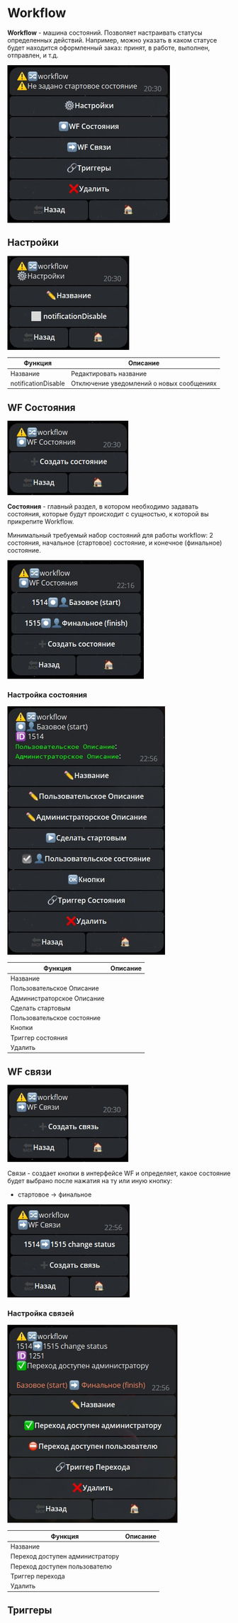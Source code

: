 # Workflow

**Workflow** - машина состояний. Позволяет настраивать статусы определенных действий. Например, можно указать в каком статусе будет находится оформленный заказ: принят, в работе, выполнен, отправлен, и т.д.
  
![](./1.jpg)

## Настройки

![](./2.jpg)

| Функция | Описание |
| --- | --- |
| Название | Редактировать название |
| notificationDisable | Отключение уведомлений о новых сообщениях |

## WF Состояния

![](./3.jpg)

**Состояния** - главный раздел, в котором необходимо задавать состояния, которые будут происходит с сущностью, к которой вы прикрепите Workflow.

Минимальный требуемый набор состояний для работы workflow: 2 состояния, начальное (стартовое) состояние, и конечное (финальное) состояние.

![](./5.jpg)

### Настройка состояния

![](./7.jpg)

| Функция | Описание |
| --- | --- |
| Название |  |
| Пользовательское Описание |  |
| Администраторское Описание |  |
| Сделать стартовым |  |
| Пользовательское состояние |  |
| Кнопки |  |
| Триггер состояния |  |
| Удалить |  |

## WF связи

![](./4.jpg)

Связи - создает кнопки в интерфейсе WF и определяет, какое состояние будет выбрано после нажатия на ту или иную кнопку:

* стартовое -> финальное

![](./6.jpg)

### Настройка связей

![](./8.jpg)

| Функция | Описание |
| --- | --- |
| Название |  |
| Переход доступен администратору |  |
| Переход доступен пользователю |  |
| Триггер перехода |  |
| Удалить |  |

## Триггеры

